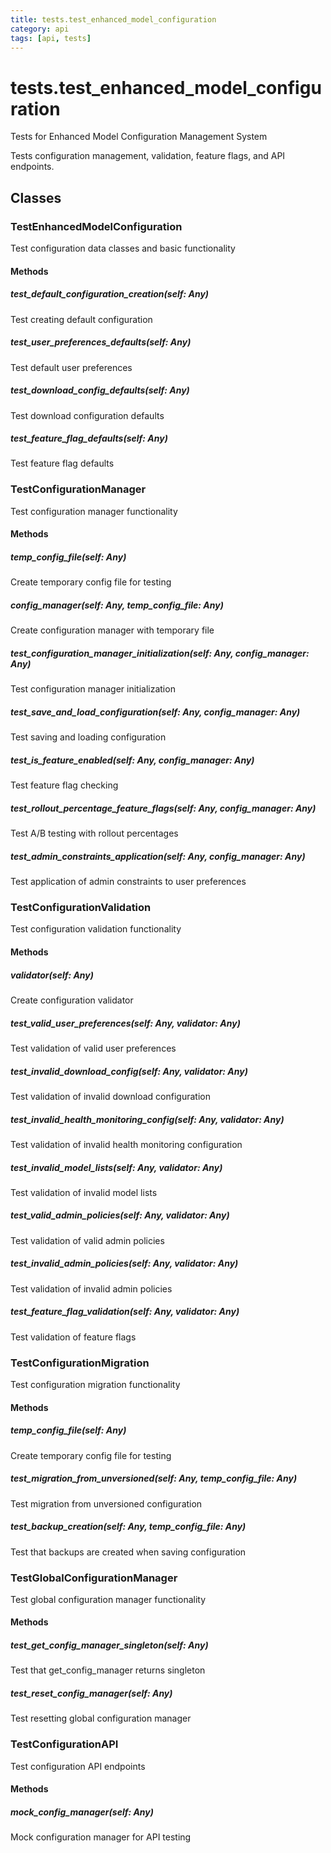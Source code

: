 ```yaml
---
title: tests.test_enhanced_model_configuration
category: api
tags: [api, tests]
---
```


# tests.test_enhanced_model_configuration

Tests for Enhanced Model Configuration Management System

Tests configuration management, validation, feature flags, and API endpoints.

## Classes

### TestEnhancedModelConfiguration

Test configuration data classes and basic functionality

#### Methods

##### test_default_configuration_creation(self: Any)

Test creating default configuration

##### test_user_preferences_defaults(self: Any)

Test default user preferences

##### test_download_config_defaults(self: Any)

Test download configuration defaults

##### test_feature_flag_defaults(self: Any)

Test feature flag defaults

### TestConfigurationManager

Test configuration manager functionality

#### Methods

##### temp_config_file(self: Any)

Create temporary config file for testing

##### config_manager(self: Any, temp_config_file: Any)

Create configuration manager with temporary file

##### test_configuration_manager_initialization(self: Any, config_manager: Any)

Test configuration manager initialization

##### test_save_and_load_configuration(self: Any, config_manager: Any)

Test saving and loading configuration

##### test_is_feature_enabled(self: Any, config_manager: Any)

Test feature flag checking

##### test_rollout_percentage_feature_flags(self: Any, config_manager: Any)

Test A/B testing with rollout percentages

##### test_admin_constraints_application(self: Any, config_manager: Any)

Test application of admin constraints to user preferences

### TestConfigurationValidation

Test configuration validation functionality

#### Methods

##### validator(self: Any)

Create configuration validator

##### test_valid_user_preferences(self: Any, validator: Any)

Test validation of valid user preferences

##### test_invalid_download_config(self: Any, validator: Any)

Test validation of invalid download configuration

##### test_invalid_health_monitoring_config(self: Any, validator: Any)

Test validation of invalid health monitoring configuration

##### test_invalid_model_lists(self: Any, validator: Any)

Test validation of invalid model lists

##### test_valid_admin_policies(self: Any, validator: Any)

Test validation of valid admin policies

##### test_invalid_admin_policies(self: Any, validator: Any)

Test validation of invalid admin policies

##### test_feature_flag_validation(self: Any, validator: Any)

Test validation of feature flags

### TestConfigurationMigration

Test configuration migration functionality

#### Methods

##### temp_config_file(self: Any)

Create temporary config file for testing

##### test_migration_from_unversioned(self: Any, temp_config_file: Any)

Test migration from unversioned configuration

##### test_backup_creation(self: Any, temp_config_file: Any)

Test that backups are created when saving configuration

### TestGlobalConfigurationManager

Test global configuration manager functionality

#### Methods

##### test_get_config_manager_singleton(self: Any)

Test that get_config_manager returns singleton

##### test_reset_config_manager(self: Any)

Test resetting global configuration manager

### TestConfigurationAPI

Test configuration API endpoints

#### Methods

##### mock_config_manager(self: Any)

Mock configuration manager for API testing


